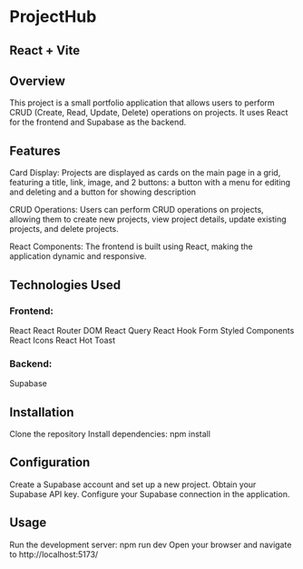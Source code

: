 # ProjectHub

## React + Vite

## Overview

This project is a small portfolio application that allows users to perform CRUD (Create, Read, Update, Delete) operations on projects. It uses React for the frontend and Supabase as the backend.

## Features

Card Display: Projects are displayed as cards on the main page in a grid, featuring a title, link, image, and 2 buttons: a button with a menu for editing and deleting and a button for showing description

CRUD Operations: Users can perform CRUD operations on projects, allowing them to create new projects, view project details, update existing projects, and delete projects.

React Components: The frontend is built using React, making the application dynamic and responsive.

## Technologies Used

### Frontend:

React
React Router DOM
React Query
React Hook Form
Styled Components
React Icons
React Hot Toast

### Backend:

Supabase

## Installation

Clone the repository
Install dependencies: npm install

## Configuration

Create a Supabase account and set up a new project.
Obtain your Supabase API key.
Configure your Supabase connection in the application.

## Usage

Run the development server: npm run dev
Open your browser and navigate to http://localhost:5173/
